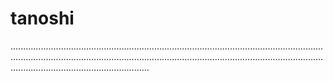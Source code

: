 # tanoshi

...............................................................................................................................................................................................................................................................................................................